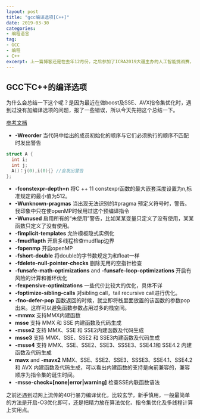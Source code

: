 ```yaml
---
layout: post
title: "gcc编译选项[C++]"
date: 2019-03-30
categories:
- 编程语言
tag:
- GCC
- 编程
- C++
excerpt: 上一篇博客还是在去年12月份，之后参加了ICRA2019大疆主办的人工智能挑战赛，比赛要做技术方案，又要办理加拿大签证，中间大概忙了三个月的时间，最近刚把最后一次技术报告提交，等待最终的参赛通知，所以把最近一段时间的新的总结一下，ICRA比赛相关的东西我会在赛后总结一下，发布在"ICRA2019"分类下。
---
```


## GCC下C++的编译选项
为什么会总结一下这个呢？是因为最近在做boost及SSE、AVX指令集优化时，遇到过没有加编译选项的问题，报了一些错误，所以今天先把这个总结一下。

[参考文档](https://gcc.gnu.org/onlinedocs/gcc-7.3.0/gcc/C_002b_002b-Dialect-Options.html#C_002b_002b-Dialect-Options)

- **-Wreorder**
当代码中给出的成员初始化的顺序与它们必须执行的顺序不匹配时发出警告
```cpp
struct A { 
  int i; 
  int j; 
  A()：j(0),i(0){} //会发出警告
};
```
- **-fconstexpr-depth=n**
  将C ++ 11 constexpr函数的最大嵌套深度设置为n,标准规定的最小值为512。
- **-Wunknown-pragmas**
  当出现无法识别的#pragma 预定义符号时，警告。我印象中只在使openMP时候用过这个预编译指令
- **-Wunused**
  启用所有的“未使用”警告，比如某某变量只定义了没有使用，某某函数只定义了没有使用。
- **-fimplicit-templates**
  允许模板隐式实例化
- **-fmudflapth**
  开启多线程检查mudflap边界
- **-fopenmp**
  开启openMP
- **-fshort-double**
  将double的字节数规定为和float一样
- **-fdelete-null-pointer-checks**
删除无用的空指针检查
- **-funsafe-math-optimizations** and **-funsafe-loop-optimizations**
开启有风险的计算和循环优化
- **-fexpensive-optimizations**
一些代价比较大的优化，具体不详
- **-foptimize-sibling-calls**
对sibling call，tail recursive call进行优化。
- **-fno-defer-pop**
函数返回的时候，就立即将栈里面放置的该函数的参数pop出来。这样可以避免函数参数占用过多的栈空间。
- **-mmmx**
支持MMX内建函数
- **msse** 
支持 MMX 和 SSE 内建函数及代码生成
- **-msse2**
支持 MMX、SSE 和 SSE2内建函数及代码生成
- **msse3**
支持 MMX、SSE、SSE2 和 SSE3内建函数及代码生成
- **-msse4**
支持 MMX、SSE、SSE2、SSE3、SSSE3、SSE4.1和 SSE4.2 内建函数及代码生成
- **mavx** and **-mavx2**
MMX、SSE、SSE2、SSE3、SSSE3、SSE4.1、SSE4.2和 AVX 内建函数及代码生成，可以看出内建函数的支持是向前兼容的，兼容顺序为指令集的诞生时间。
- **-msse-check=[none|error|warning]**
检查SSE内联函数语法

之前还遇到过网上流传的40行暴力编译优化，比较玄学，新手慎用，一般最简单的方法是开启-O3优化即可，还是把精力放在算法优化、指令集优化及多线程计算上实用点。
